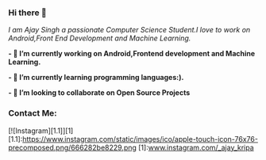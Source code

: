 ### Hi there 👋
*I am Ajay Singh a passionate Computer Science Student.I love*
*to work on Android,Front End Development and Machine Learning.*






**- 🔭 I’m currently working on Android,Frontend development and Machine Learning.**

**- 🌱 I’m currently learning programming languages:).**

**- 👯 I’m looking to collaborate on Open Source Projects**

### Contact Me:

[![Instagram][1.1]][1]
[1.1]:https://www.instagram.com/static/images/ico/apple-touch-icon-76x76-precomposed.png/666282be8229.png
[1]:www.instagram.com/_ajay_kripa
 
  










